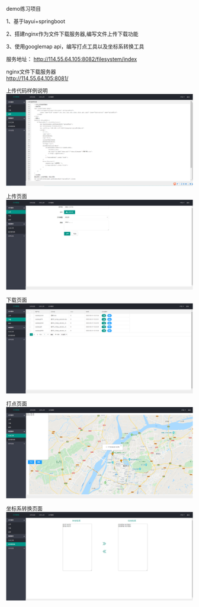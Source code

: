 demo练习项目  

1、基于layui+springboot   

2、搭建nginx作为文件下载服务器,编写文件上传下载功能  

3、使用googlemap api，编写打点工具以及坐标系转换工具



服务地址：
http://114.55.64.105:8082/filesystem/index  

nginx文件下载服务器  
http://114.55.64.105:8081/


上传代码样例说明  
![Image text](filesystem-img/info.png)

上传页面  
![Image text](https://github.com/fstaoxue/filesystem/blob/master/filesystem-img/upload.png)

下载页面  
![Image text](https://github.com/fstaoxue/filesystem/blob/master/filesystem-img/download.png)

打点页面  
![Image text](https://github.com/fstaoxue/filesystem/blob/master/filesystem-img/showpoint.png)

坐标系转换页面  
![Image text](https://github.com/fstaoxue/filesystem/blob/master/filesystem-img/convert.png)

